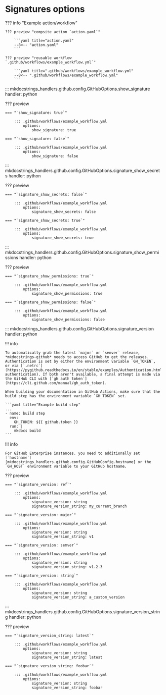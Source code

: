 # Signatures options

??? info "Example action/workflow"

    ??? preview "compsite action `action.yaml`"

        ```yaml title="action.yaml"
        --8<-- "action.yaml"
        ```

    ??? preview "reusable workflow `.github/workflows/example_workflow.yml`"

        ```yaml title=".github/workflows/example_workflow.yml"
        --8<-- ".github/workflows/example_workflow.yml"
        ```

::: mkdocstrings_handlers.github.config.GitHubOptions.show_signature
    handler: python

??? preview

    === "`show_signature: true`"

        ::: .github/workflows/example_workflow.yml
            options:
                show_signature: true

    === "`show_signature: false`"
        
        ::: .github/workflows/example_workflow.yml
            options:
                show_signature: false

::: mkdocstrings_handlers.github.config.GitHubOptions.signature_show_secrets
    handler: python

??? preview

    === "`signature_show_secrets: false`"
        
        ::: .github/workflows/example_workflow.yml
            options:
                signature_show_secrets: false

    === "`signature_show_secrets: true`"

        ::: .github/workflows/example_workflow.yml
            options:
                signature_show_secrets: true

::: mkdocstrings_handlers.github.config.GitHubOptions.signature_show_permissions
    handler: python

??? preview

    === "`signature_show_permissions: true`"

        ::: .github/workflows/example_workflow.yml
            options:
                signature_show_permissions: true

    === "`signature_show_permissions: false`"
        
        ::: .github/workflows/example_workflow.yml
            options:
                signature_show_permissions: false

::: mkdocstrings_handlers.github.config.GitHubOptions.signature_version
    handler: python

!!! info

    To automatically grab the latest `major` or `semver` release, *mkdocstrings-github* needs to access GitHub to get the releases. Authentication is set by either the environment variable `GH_TOKEN`, or via [`.netrc`](https://pygithub.readthedocs.io/en/stable/examples/Authentication.html#netrc-authentication). If both aren't available, a final attempt is made via the GitHub CLI with [`gh auth token`](https://cli.github.com/manual/gh_auth_token). 

    When building your documentation in GitHub Actions, make sure that the build step has the environment variable `GH_TOKEN` set.

    ```yaml title="Example build step"
    ...
    - name: build step
      env:
        GH_TOKEN: ${{ github.token }}
      run: | 
        mkdocs build 
    ```

!!! info

    For GitHub Enterprise instances, you need to additionally set [`hostname`][mkdocstrings_handlers.github.config.GitHubConfig.hostname] or the `GH_HOST` environment variable to your GitHub hostname. 

??? preview

    === "`signature_version: ref`"

        ::: .github/workflows/example_workflow.yml
            options:
                signature_version: string
                signature_version_string: my_current_branch

    === "`signature_version: major`"

        ::: .github/workflows/example_workflow.yml
            options:
                signature_version: string
                signature_version_string: v1

    === "`signature_version: semver`"

        ::: .github/workflows/example_workflow.yml
            options:
                signature_version: string
                signature_version_string: v1.2.3

    === "`signature_version: string`"

        ::: .github/workflows/example_workflow.yml
            options:
                signature_version: string
                signature_version_string: a_custom_version

::: mkdocstrings_handlers.github.config.GitHubOptions.signature_version_string
    handler: python

??? preview

    === "`signature_version_string: latest`"

        ::: .github/workflows/example_workflow.yml
            options:
                signature_version: string
                signature_version_string: latest

    === "`signature_version_string: foobar`"

        ::: .github/workflows/example_workflow.yml
            options:
                signature_version: string
                signature_version_string: foobar
